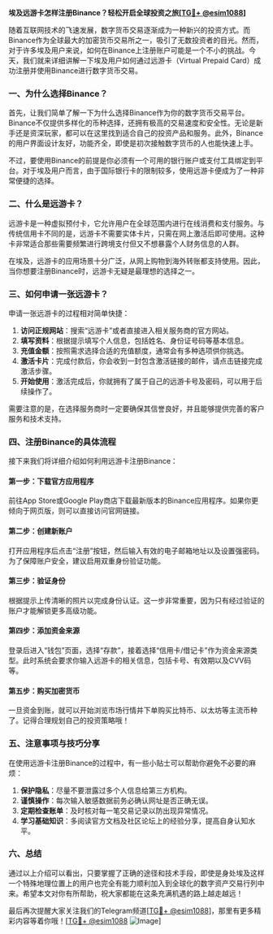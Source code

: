 **埃及远游卡怎样注册Binance？轻松开启全球投资之旅[[TG💪+ @esim1088](https://t.me/s/esim1088)]**

随着互联网技术的飞速发展，数字货币交易逐渐成为一种新兴的投资方式。而Binance作为全球最大的加密货币交易所之一，吸引了无数投资者的目光。然而，对于许多埃及用户来说，如何在Binance上注册账户可能是一个不小的挑战。今天，我们就来详细讲解一下埃及用户如何通过远游卡（Virtual Prepaid Card）成功注册并使用Binance进行数字货币交易。

### **一、为什么选择Binance？**

首先，让我们简单了解一下为什么选择Binance作为你的数字货币交易平台。Binance不仅提供多样化的币种选择，还拥有极高的交易速度和安全性。无论是新手还是资深玩家，都可以在这里找到适合自己的投资产品和服务。此外，Binance的用户界面设计友好，功能齐全，即使是初次接触数字货币的人也能快速上手。

不过，要使用Binance的前提是你必须有一个可用的银行账户或支付工具绑定到平台。对于埃及用户而言，由于国际银行卡的限制较多，使用远游卡便成为了一种非常便捷的选择。

### **二、什么是远游卡？**

远游卡是一种虚拟预付卡，它允许用户在全球范围内进行在线消费和支付服务。与传统信用卡不同的是，远游卡不需要实体卡片，只需在网上激活后即可使用。这种卡非常适合那些需要频繁进行跨境支付但又不想暴露个人财务信息的人群。

在埃及，远游卡的应用场景十分广泛，从网上购物到海外转账都支持使用。因此，当你想要注册Binance时，远游卡无疑是最理想的选择之一。

### **三、如何申请一张远游卡？**

申请一张远游卡的过程相对简单快捷：

1. **访问正规网站**：搜索“远游卡”或者直接进入相关服务商的官方网站。
2. **填写资料**：根据提示填写个人信息，包括姓名、身份证号码等基本信息。
3. **充值金额**：按照需求选择合适的充值额度，通常会有多种选项供你挑选。
4. **激活卡片**：完成付款后，你会收到一封包含激活链接的邮件，请点击链接完成激活步骤。
5. **开始使用**：激活完成后，你就拥有了属于自己的远游卡号及密码，可以用于后续操作了。

需要注意的是，在选择服务商时一定要确保其信誉良好，并且能够提供完善的客户服务和技术支持。

### **四、注册Binance的具体流程**

接下来我们将详细介绍如何利用远游卡注册Binance：

#### **第一步：下载官方应用程序**
前往App Store或Google Play商店下载最新版本的Binance应用程序。如果你更倾向于网页版，则可以直接访问官网链接。

#### **第二步：创建新账户**
打开应用程序后点击“注册”按钮，然后输入有效的电子邮箱地址以及设置强密码。为了保障账户安全，建议启用双重身份验证功能。

#### **第三步：验证身份**
根据提示上传清晰的照片以完成身份认证。这一步非常重要，因为只有经过验证的账户才能解锁更多高级功能。

#### **第四步：添加资金来源**
登录后进入“钱包”页面，选择“存款”，接着选择“信用卡/借记卡”作为资金来源类型。此时系统会要求你输入远游卡的相关信息，包括卡号、有效期以及CVV码等。

#### **第五步：购买加密货币**
一旦资金到账，就可以开始浏览市场行情并下单购买比特币、以太坊等主流币种了。记得合理规划自己的投资策略哦！

### **五、注意事项与技巧分享**

在使用远游卡注册Binance的过程中，有一些小贴士可以帮助你避免不必要的麻烦：

1. **保护隐私**：尽量不要泄露过多个人信息给第三方机构。
2. **谨慎操作**：每次输入敏感数据前务必确认网址是否正确无误。
3. **定期检查账单**：及时核对每一笔交易记录以防出现异常情况。
4. **学习基础知识**：多阅读官方文档及社区论坛上的经验分享，提高自身认知水平。

### **六、总结**

通过以上介绍可以看出，只要掌握了正确的途径和技术手段，即使是身处埃及这样一个特殊地理位置上的用户也完全有能力顺利加入到全球化的数字资产交易行列中来。希望本文对你有所帮助，祝大家都能在这条充满机遇的路上越走越远！

最后再次提醒大家关注我们的Telegram频道[[TG💪+ @esim1088](https://t.me/s/esim1088)]，那里有更多精彩内容等着你哦！[[TG💪+ @esim1088](https://t.me/s/esim1088) ![Image](https://i.postimg.cc/4NQfJmqS/Snipaste-2025-05-13-00-14-12.png)]